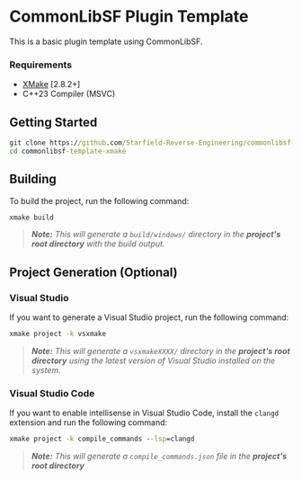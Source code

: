 # CommonLibSF Plugin Template

This is a basic plugin template using CommonLibSF.

### Requirements
* [XMake](https://xmake.io) [2.8.2+]
* C++23 Compiler (MSVC)

## Getting Started
```bat
git clone https://github.com/Starfield-Reverse-Engineering/commonlibsf-template-xmake
cd commonlibsf-template-xmake
```

## Building
To build the project, run the following command:
```bat
xmake build
```

> ***Note:*** *This will generate a `build/windows/` directory in the **project's root directory** with the build output.*

## Project Generation (Optional)

### Visual Studio
If you want to generate a Visual Studio project, run the following command:
```bat
xmake project -k vsxmake
```

> ***Note:*** *This will generate a `vsxmakeXXXX/` directory in the **project's root directory** using the latest version of Visual Studio installed on the system.*

### Visual Studio Code
If you want to enable intellisense in Visual Studio Code, install the `clangd` extension and run the following command:
```bat
xmake project -k compile_commands --lsp=clangd
```

> ***Note:*** *This will generate a `compile_commands.json` file in the **project's root directory***
